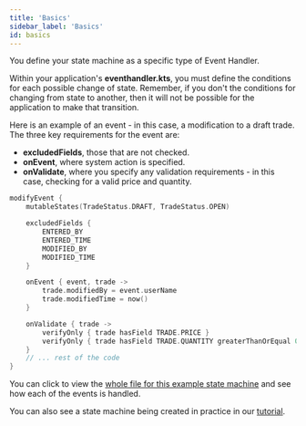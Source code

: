 ```yaml
---
title: 'Basics'
sidebar_label: 'Basics'
id: basics
---
```



You define your state machine as a specific type of Event Handler. 

Within your application's **eventhandler.kts**, you must define the conditions for each possible change of state. Remember, if you don't the conditions for changing from state to another, then it will not be possible for the application to make that transition.

Here is an example of an event - in this case, a modification to a draft trade. The three key requirements for the event are:

- **excludedFields**, those that are not checked.
- **onEvent**, where system action is specified.
- **onValidate**, where you specify any validation requirements - in this case, checking for a valid price and quantity.

```kotlin
modifyEvent {
    mutableStates(TradeStatus.DRAFT, TradeStatus.OPEN)

    excludedFields {
        ENTERED_BY
        ENTERED_TIME
        MODIFIED_BY
        MODIFIED_TIME
    }

    onEvent { event, trade ->
        trade.modifiedBy = event.userName
        trade.modifiedTime = now()
    }

    onValidate { trade ->
        verifyOnly { trade hasField TRADE.PRICE }
        verifyOnly { trade hasField TRADE.QUANTITY greaterThanOrEqual 0 }
    }
    // ... rest of the code
}

```

You can click to view the [whole file for this example state machine](/creating-applications/defining-your-application/business-logic/state-machines/examples/) and see how each of the events is handled.

You can also see a state machine being created in practice in our [tutorial](/tutorials/building-an-application/add-state-machine/).






